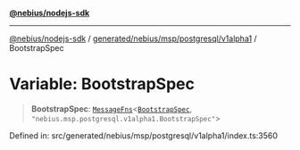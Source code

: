 [**@nebius/nodejs-sdk**](../../../../../../README.md)

---

[@nebius/nodejs-sdk](../../../../../../README.md) / [generated/nebius/msp/postgresql/v1alpha1](../README.md) / BootstrapSpec

# Variable: BootstrapSpec

> **BootstrapSpec**: [`MessageFns`](../../../../../../runtime/protos/core/interfaces/MessageFns.md)\<[`BootstrapSpec`](../interfaces/BootstrapSpec.md), `"nebius.msp.postgresql.v1alpha1.BootstrapSpec"`\>

Defined in: src/generated/nebius/msp/postgresql/v1alpha1/index.ts:3560

